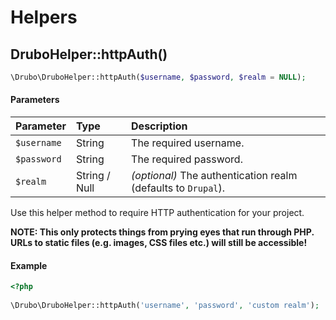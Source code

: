 # Helpers

## DruboHelper::httpAuth()

```php
\Drubo\DruboHelper::httpAuth($username, $password, $realm = NULL);
```

#### Parameters

| Parameter       | Type          | Description                                                       |
|:----------------|:--------------|:------------------------------------------------------------------|
| ```$username``` | String        | The required username.                                            |
| ```$password``` | String        | The required password.                                            |
| ```$realm```    | String / Null | _(optional)_ The authentication realm (defaults to ```Drupal```). |

Use this helper method to require HTTP authentication for your project. 

**NOTE: This only protects things from prying eyes that run through PHP. URLs 
to static files (e.g. images, CSS files etc.) will still be accessible!**

#### Example

```php
<?php
 
\Drubo\DruboHelper::httpAuth('username', 'password', 'custom realm');
```
